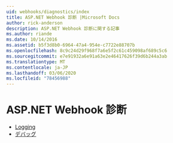 ```yaml
---
uid: webhooks/diagnostics/index
title: ASP.NET Webhook 診断 |Microsoft Docs
author: rick-anderson
description: ASP.NET Webhook 診断に関する記事
ms.author: riande
ms.date: 10/14/2016
ms.assetid: b5f3d8b0-6964-47a4-954e-c7722e88707b
ms.openlocfilehash: 8c9c24d29f968f7a6e5f2c61c459098af689c5c6
ms.sourcegitcommit: e7e91932a6e91a63e2e46417626f39d6b244a3ab
ms.translationtype: MT
ms.contentlocale: ja-JP
ms.lasthandoff: 03/06/2020
ms.locfileid: "78456988"
---
```

# <a name="aspnet-webhooks-diagnostics"></a>ASP.NET Webhook 診断

* [Logging](logging.md)
* [デバッグ](debugging.md)
